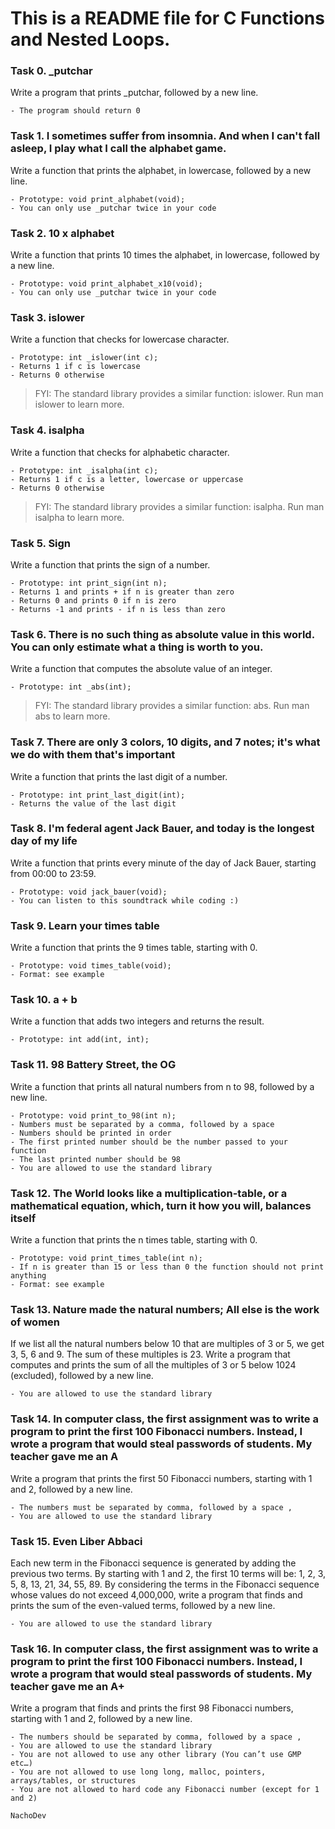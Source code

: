 # This is a README file for C Functions and Nested Loops.

### Task 0. _putchar
Write a program that prints _putchar, followed by a new line.
```
- The program should return 0
```

### Task 1. I sometimes suffer from insomnia. And when I can't fall asleep, I play what I call the alphabet game.
Write a function that prints the alphabet, in lowercase, followed by a new line.
```
- Prototype: void print_alphabet(void);
- You can only use _putchar twice in your code
```

### Task 2. 10 x alphabet
Write a function that prints 10 times the alphabet, in lowercase, followed by a new line.
```
- Prototype: void print_alphabet_x10(void);
- You can only use _putchar twice in your code
```

### Task 3. islower
Write a function that checks for lowercase character.
```
- Prototype: int _islower(int c);
- Returns 1 if c is lowercase
- Returns 0 otherwise
```
> FYI: The standard library provides a similar function: islower. Run man islower to learn more.

### Task 4. isalpha
Write a function that checks for alphabetic character.
```
- Prototype: int _isalpha(int c);
- Returns 1 if c is a letter, lowercase or uppercase
- Returns 0 otherwise
```
> FYI: The standard library provides a similar function: isalpha. Run man isalpha to learn more.

### Task 5. Sign
Write a function that prints the sign of a number.
```
- Prototype: int print_sign(int n);
- Returns 1 and prints + if n is greater than zero
- Returns 0 and prints 0 if n is zero
- Returns -1 and prints - if n is less than zero
```

### Task 6. There is no such thing as absolute value in this world. You can only estimate what a thing is worth to you.
Write a function that computes the absolute value of an integer.
```
- Prototype: int _abs(int);
```
> FYI: The standard library provides a similar function: abs. Run man abs to learn more.

### Task 7. There are only 3 colors, 10 digits, and 7 notes; it's what we do with them that's important
Write a function that prints the last digit of a number.
```
- Prototype: int print_last_digit(int);
- Returns the value of the last digit
```

### Task 8. I'm federal agent Jack Bauer, and today is the longest day of my life 
Write a function that prints every minute of the day of Jack Bauer, starting from 00:00 to 23:59.
```
- Prototype: void jack_bauer(void);
- You can listen to this soundtrack while coding :)
```

### Task 9. Learn your times table
Write a function that prints the 9 times table, starting with 0.
```
- Prototype: void times_table(void);
- Format: see example
```

### Task 10. a + b
Write a function that adds two integers and returns the result.
```
- Prototype: int add(int, int);
```

### Task 11. 98 Battery Street, the OG
Write a function that prints all natural numbers from n to 98, followed by a new line.
```
- Prototype: void print_to_98(int n);
- Numbers must be separated by a comma, followed by a space
- Numbers should be printed in order
- The first printed number should be the number passed to your function
- The last printed number should be 98
- You are allowed to use the standard library
```

### Task 12. The World looks like a multiplication-table, or a mathematical equation, which, turn it how you will, balances itself
Write a function that prints the n times table, starting with 0.
```
- Prototype: void print_times_table(int n);
- If n is greater than 15 or less than 0 the function should not print anything
- Format: see example
```

### Task 13. Nature made the natural numbers; All else is the work of women
If we list all the natural numbers below 10 that are multiples of 3 or 5, we get 3, 5, 6 and 9. The sum of these multiples is 23. Write a program that computes and prints the sum of all the multiples of 3 or 5 below 1024 (excluded), followed by a new line.
```
- You are allowed to use the standard library
```

### Task 14. In computer class, the first assignment was to write a program to print the first 100 Fibonacci numbers. Instead, I wrote a program that would steal passwords of students. My teacher gave me an A
Write a program that prints the first 50 Fibonacci numbers, starting with 1 and 2, followed by a new line.
```
- The numbers must be separated by comma, followed by a space , 
- You are allowed to use the standard library
```

### Task  15. Even Liber Abbaci 
Each new term in the Fibonacci sequence is generated by adding the previous two terms. By starting with 1 and 2, the first 10 terms will be: 1, 2, 3, 5, 8, 13, 21, 34, 55, 89. By considering the terms in the Fibonacci sequence whose values do not exceed 4,000,000, write a program that finds and prints the sum of the even-valued terms, followed by a new line.
```
- You are allowed to use the standard library
```

### Task 16. In computer class, the first assignment was to write a program to print the first 100 Fibonacci numbers. Instead, I wrote a program that would steal passwords of students. My teacher gave me an A+ 
Write a program that finds and prints the first 98 Fibonacci numbers, starting with 1 and 2, followed by a new line.
```
- The numbers should be separated by comma, followed by a space ,
- You are allowed to use the standard library
- You are not allowed to use any other library (You can’t use GMP etc…)
- You are not allowed to use long long, malloc, pointers, arrays/tables, or structures
- You are not allowed to hard code any Fibonacci number (except for 1 and 2)
```

`NachoDev`
